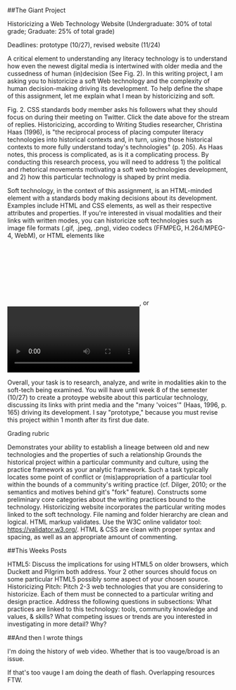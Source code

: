 
##The Giant Project

Historicizing a Web Technology Website (Undergraduate: 30% of total grade; Graduate: 25% of total grade)

Deadlines: prototype (10/27), revised website (11/24)

A critical element to understanding any literacy technology is to understand how even the newest digital media is intertwined with older media and the cussedness of human (in)decision (See Fig. 2). In this writing project, I am asking you to historicize a soft Web technology and the complexity of human decision-making driving its development. To help define the shape of this assignment, let me explain what I mean by historicizing and soft.


Fig. 2. CSS standards body member asks his followers what they should focus on during their meeting on Twitter. Click the date above for the stream of replies.
Historicizing, according to Writing Studies researcher, Christina Haas (1996), is "the reciprocal process of placing computer literacy technologies into historical contexts and, in turn, using those historical contexts to more fully understand today's technologies" (p. 205). As Haas notes, this process is complicated, as is it a complicating process. By conducting this research process, you will need to address 1) the political and rhetorical movements motivating a soft web technologies development, and 2) how this particular technology is shaped by print media.

Soft technology, in the context of this assignment, is an HTML-minded element with a standards body making decisions about its development. Examples include HTML and CSS elements, as well as their respective attributes and properties. If you're interested in visual modalities and their links with written modes, you can historicize soft technologies such as image file formats (.gif, .jpeg, .png), video codecs (FFMPEG, H.264/MPEG-4, WebM), or HTML elements like <svg>, <picture>, <img>, or <video>. Or, you could historicize a particular newer design technology, such as flexbox, tracing its cultural history and the implications of its use currently. Most importantly, historicizing a soft technology must be bounded by your desire to understand its link to print media and learning how to incorporate it into your web-based writing process.

Overall, your task is to research, analyze, and write in modalities akin to the soft-tech being examined. You will have until week 8 of the semester (10/27) to create a protoype website about this particular technology, discussing its links with print media and the "many 'voices'" (Haas, 1996, p. 165) driving its development. I say "prototype," because you must revise this project within 1 month after its first due date.

Grading rubric

Demonstrates your ability to establish a lineage between old and new technologies and the properties of such a relationship
Grounds the historical project within a particular community and culture, using the practice framework as your analytic framework. Such a task typically locates some point of conflict or (mis)appropriation of a particular tool within the bounds of a community's writing practice (cf. Dilger, 2010; or the semantics and motives behind git's "fork" feature).
Constructs some preliminary core categories about the writing practices bound to the technology.
Historicizing website incorporates the particular writing modes linked to the soft technology.
File naming and folder hierarchy are clean and logical.
HTML markup validates. Use the W3C online validator tool: https://validator.w3.org/.
HTML & CSS are clean with proper syntax and spacing, as well as an appropriate amount of commenting.




##This Weeks Posts


HTML5: Discuss the implications for using HTML5 on older browsers, which Duckett and Pilgrim both address. Your 2 other sources should focus on some particular HTML5 possibly some aspect of your chosen source.
Historicizing Pitch: Pitch 2-3 web technologies that you are considering to historicize. Each of them must be connected to a particular writing and design practice. Address the following questions in subsections: What practices are linked to this technology: tools, community knowledge and values, & skills? What competing issues or trends are you interested in investigating in more detail? Why?

##And then I wrote things

I'm doing the history of web video. Whether that is too vauge/broad is an issue.

If that's too vauge I am doing the death of flash. Overlapping resources FTW.
